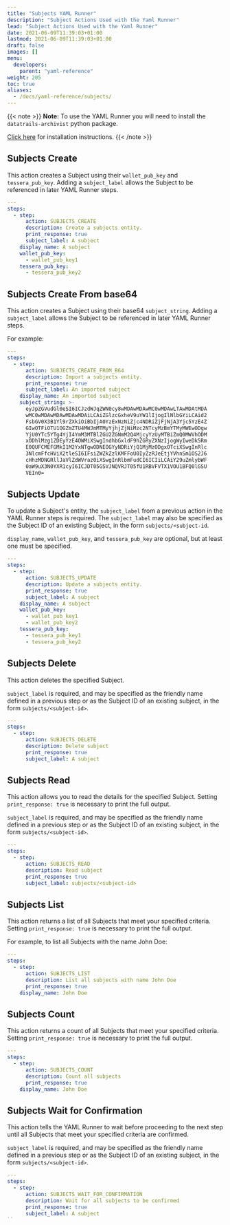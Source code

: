 ```yaml
---
title: "Subjects YAML Runner"
description: "Subject Actions Used with the Yaml Runner"
lead: "Subject Actions Used with the Yaml Runner"
date: 2021-06-09T11:39:03+01:00
lastmod: 2021-06-09T11:39:03+01:00
draft: false
images: []
menu: 
  developers:
    parent: "yaml-reference"
weight: 205
toc: true
aliases: 
  - /docs/yaml-reference/subjects/
---
```


{{< note >}}
**Note:** To use the YAML Runner you will need to install the `datatrails-archivist` python package.

[Click here](https://python.datatrails.com/runner/index.html) for installation instructions.
{{< /note >}}

## Subjects Create

This action creates a Subject using their `wallet_pub_key` and `tessera_pub_key`. Adding a `subject_label` allows the Subject to be referenced in later YAML Runner steps.

```yaml
---
steps:
  - step:
      action: SUBJECTS_CREATE
      description: Create a subjects entity.
      print_response: true
      subject_label: A subject
    display_name: A subject
    wallet_pub_key:
      - wallet_pub_key1
    tessera_pub_key:
      - tessera_pub_key2
```

## Subjects Create From base64

This action creates a Subject using their base64 `subject_string`. Adding a `subject_label` allows the Subject to be referenced in later YAML Runner steps.

For example:

```yaml
---
steps:
  - step:
      action: SUBJECTS_CREATE_FROM_B64
      description: Import a subjects entity.
      print_response: true
      subject_label: An imported subject
    display_name: An imported subject
    subject_string: >-
      eyJpZGVudGl0eSI6ICJzdWJqZWN0cy8wMDAwMDAwMC0wMDAwLTAwMDAtMDA
      wMC0wMDAwMDAwMDAwMDAiLCAiZGlzcGxheV9uYW1lIjogIlNlbGYiLCAid2
      FsbGV0X3B1Yl9rZXkiOiBbIjA0YzExNzNiZjc4NDRiZjFjNjA3Yjc5YzE4Z
      GIwOTFiOTU1OGZmZTU4MWJmMTMyYjhjZjNiMzc2NTcyMzBmYTMyMWEwODgw
      YjU0YTc5YTg4YjI4YmM3MTBlZGU2ZGNmM2Q4MjcyYzUyMTBiZmQ0MWVhODM
      xODhlMzg1ZDEyYzE4OWMiXSwgIndhbGxldF9hZGRyZXNzIjogWyIweDk5Rm
      E0QUFCMEFGMkI1M2YxNTgwODNEOGYyNDRiYjQ1MjMzODgxOTciXSwgInRlc
      3NlcmFfcHViX2tleSI6IFsiZWZkZzlKMFFoU0IyZzRJeEtjYVhnSm1OS2J6
      cHhzMDNGRllJaVlZdWVraz0iXSwgInRlbmFudCI6ICIiLCAiY29uZmlybWF
      0aW9uX3N0YXR1cyI6ICJDT05GSVJNQVRJT05fU1RBVFVTX1VOU1BFQ0lGSU
      VEIn0=
```

## Subjects Update

To update a Subject's entity, the `subject_label` from a previous action in the YAML Runner steps is required. The `subject_label` may also be specified as the Subject ID of an existing Subject, in the form `subjects/<subject-id`.

`display_name`, `wallet_pub_key`, and `tessera_pub_key` are optional, but at least one must be specified.

```yaml
---
steps:
  - step:
      action: SUBJECTS_UPDATE
      description: Update a subjects entity.
      print_response: true
      subject_label: A subject
    display_name: A subject
    wallet_pub_key:
      - wallet_pub_key1
      - wallet_pub_key2
    tessera_pub_key:
      - tessera_pub_key1
      - tessera_pub_key2
```

## Subjects Delete

This action deletes the specified Subject.

`subject_label` is required, and may be specified as the friendly name defined in a previous step or as the Subject ID of an existing subject, in the form `subjects/<subject-id>`.

```yaml
---
steps:
  - step:
      action: SUBJECTS_DELETE
      description: Delete subject
      print_response: true
      subject_label: A subject
```

## Subjects Read

This action allows you to read the details for the specified Subject. Setting `print_response: true` is necessary to print the full output.

`subject_label` is required, and may be specified as the friendly name defined in a previous step or as the Subject ID of an existing subject, in the form `subjects/<subject-id>`.

```yaml
---
steps:
  - step:
      action: SUBJECTS_READ
      description: Read subject
      print_response: true
      subject_label: subjects/<subject-id>
```

## Subjects List

This action returns a list of all Subjects that meet your specified criteria. Setting `print_response: true` is necessary to print the full output.

For example, to list all Subjects with the name John Doe:

```yaml
---
steps:
  - step:
      action: SUBJECTS_LIST
      description: List all subjects with name John Doe
      print_response: true
    display_name: John Doe
```

## Subjects Count

This action returns a count of all Subjects that meet your specified criteria. Setting `print_response: true` is necessary to print the full output.

```yaml
---
steps:
  - step:
      action: SUBJECTS_COUNT
      description: Count all subjects
      print_response: true
    display_name: John Doe
```

## Subjects Wait for Confirmation

This action tells the YAML Runner to wait before proceeding to the next step until all Subjects that meet your specified criteria are confirmed.

`subject_label` is required, and may be specified as the friendly name defined in a previous step or as the Subject ID of an existing subject, in the form `subjects/<subject-id>`.

```yaml
---
steps:
  - step:
      action: SUBJECTS_WAIT_FOR_CONFIRMATION
      description: Wait for all subjects to be confirmed
      print_response: true
      subject_label: A subject
``
